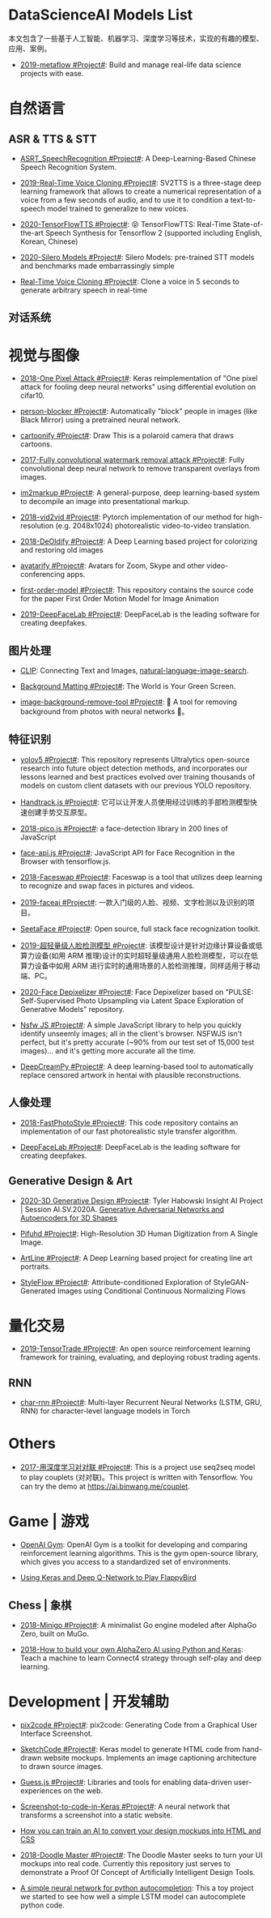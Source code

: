 # DataScienceAI Models List

本文包含了一些基于人工智能、机器学习、深度学习等技术，实现的有趣的模型、应用、案例。

- [2019-metaflow #Project#](https://github.com/Netflix/metaflow): Build and manage real-life data science projects with ease.

# 自然语言

## ASR & TTS & STT

- [ASRT_SpeechRecognition #Project#](https://github.com/nl8590687/ASRT_SpeechRecognition): A Deep-Learning-Based Chinese Speech Recognition System.

- [2019-Real-Time Voice Cloning #Project#](https://github.com/CorentinJ/Real-Time-Voice-Cloning): SV2TTS is a three-stage deep learning framework that allows to create a numerical representation of a voice from a few seconds of audio, and to use it to condition a text-to-speech model trained to generalize to new voices.

- [2020-TensorFlowTTS #Project#](https://github.com/TensorSpeech/TensorFlowTTS): 😝 TensorFlowTTS: Real-Time State-of-the-art Speech Synthesis for Tensorflow 2 (supported including English, Korean, Chinese)

- [2020-Silero Models #Project#](https://github.com/snakers4/silero-models): Silero Models: pre-trained STT models and benchmarks made embarrassingly simple

- [Real-Time Voice Cloning #Project#](https://github.com/CorentinJ/Real-Time-Voice-Cloning): Clone a voice in 5 seconds to generate arbitrary speech in real-time

## 对话系统

# 视觉与图像

- [2018-One Pixel Attack #Project#](https://github.com/Hyperparticle/one-pixel-attack-keras): Keras reimplementation of "One pixel attack for fooling deep neural networks" using differential evolution on cifar10.

- [person-blocker #Project#](https://github.com/minimaxir/person-blocker): Automatically "block" people in images (like Black Mirror) using a pretrained neural network.

- [cartoonify #Project#](https://github.com/danmacnish/cartoonify): Draw This is a polaroid camera that draws cartoons.

- [2017-Fully convolutional watermark removal attack #Project#](https://github.com/marcbelmont/cnn-watermark-removal): Fully convolutional deep neural network to remove transparent overlays from images.

- [im2markup #Project#](https://github.com/harvardnlp/im2markup): A general-purpose, deep learning-based system to decompile an image into presentational markup.

- [2018-vid2vid #Project#](https://github.com/NVIDIA/vid2vid): Pytorch implementation of our method for high-resolution (e.g. 2048x1024) photorealistic video-to-video translation.

- [2018-DeOldify #Project#](https://github.com/jantic/DeOldify): A Deep Learning based project for colorizing and restoring old images

- [avatarify #Project#](https://github.com/alievk/avatarify): Avatars for Zoom, Skype and other video-conferencing apps.

- [first-order-model #Project#](https://github.com/AliaksandrSiarohin/first-order-model): This repository contains the source code for the paper First Order Motion Model for Image Animation

- [2019-DeepFaceLab #Project#](https://github.com/iperov/DeepFaceLab): DeepFaceLab is the leading software for creating deepfakes.

## 图片处理

- [CLIP](https://openai.com/blog/clip/): Connecting Text and Images, [natural-language-image-search](https://github.com/haltakov/natural-language-image-search#on-your-machine).

- [Background Matting #Project#](https://github.com/senguptaumd/Background-Matting): The World is Your Green Screen.

- [image-background-remove-tool #Project#](https://github.com/OPHoperHPO/image-background-remove-tool): 🥧 A tool for removing background from photos with neural networks 🥧。

## 特征识别

- [yolov5 #Project#](https://github.com/ultralytics/yolov5): This repository represents Ultralytics open-source research into future object detection methods, and incorporates our lessons learned and best practices evolved over training thousands of models on custom client datasets with our previous YOLO repository.

- [Handtrack.js #Project#](https://victordibia.github.io/handtrack.js/#/): 它可以让开发人员使用经过训练的手部检测模型快速创建手势交互原型。

- [2018-pico.js #Project#](https://github.com/tehnokv/picojs): a face-detection library in 200 lines of JavaScript

- [face-api.js #Project#](): JavaScript API for Face Recognition in the Browser with tensorflow.js.

- [2018-Faceswap #Project#](https://github.com/deepfakes/faceswap): Faceswap is a tool that utilizes deep learning to recognize and swap faces in pictures and videos.

- [2019-faceai #Project#](https://github.com/vipstone/faceai): 一款入门级的人脸、视频、文字检测以及识别的项目。

- [SeetaFace #Project#](https://github.com/seetafaceengine/SeetaFace2): Open source, full stack face recognization toolkit.

- [2019-超轻量级人脸检测模型 #Project#](https://github.com/Linzaer/Ultra-Light-Fast-Generic-Face-Detector-1MB): 该模型设计是针对边缘计算设备或低算力设备(如用 ARM 推理)设计的实时超轻量级通用人脸检测模型，可以在低算力设备中如用 ARM 进行实时的通用场景的人脸检测推理，同样适用于移动端、PC。

- [2020-Face Depixelizer #Project#](https://github.com/tg-bomze/Face-Depixelizer): Face Depixelizer based on "PULSE: Self-Supervised Photo Upsampling via Latent Space Exploration of Generative Models" repository.

- [Nsfw JS #Project#](https://github.com/infinitered/nsfwjs): A simple JavaScript library to help you quickly identify unseemly images; all in the client's browser. NSFWJS isn't perfect, but it's pretty accurate (~90% from our test set of 15,000 test images)... and it's getting more accurate all the time.

- [DeepCreamPy #Project#](https://github.com/deeppomf/DeepCreamPy): A deep learning-based tool to automatically replace censored artwork in hentai with plausible reconstructions.

## 人像处理

- [2018-FastPhotoStyle #Project#](https://github.com/NVIDIA/FastPhotoStyle): This code repository contains an implementation of our fast photorealistic style transfer algorithm.

- [DeepFaceLab #Project#](https://github.com/iperov/DeepFaceLab): DeepFaceLab is the leading software for creating deepfakes.

## Generative Design & Art

- [2020-3D Generative Design #Project#](https://github.com/starstorms9/shape): Tyler Habowski Insight AI Project | Session AI.SV.2020A. [Generative Adversarial Networks and Autoencoders for 3D Shapes](https://github.com/marian42/shapegan)

- [Pifuhd #Project#](https://github.com/facebookresearch/pifuhd): High-Resolution 3D Human Digitization from A Single Image.

- [ArtLine #Project#](https://github.com/vijishmadhavan/ArtLine): A Deep Learning based project for creating line art portraits.

- [StyleFlow #Project#](https://github.com/RameenAbdal/StyleFlow): Attribute-conditioned Exploration of StyleGAN-Generated Images using Conditional Continuous Normalizing Flows

# 量化交易

- [2019-TensorTrade #Project#](https://github.com/notadamking/tensortrade): An open source reinforcement learning framework for training, evaluating, and deploying robust trading agents.

## RNN

- [char-rnn #Project#](https://github.com/karpathy/char-rnn): Multi-layer Recurrent Neural Networks (LSTM, GRU, RNN) for character-level language models in Torch

# Others

- [2017-用深度学习对对联 #Project#](https://github.com/wb14123/seq2seq-couplet): This is a project use seq2seq model to play couplets (对对联)。This project is written with Tensorflow. You can try the demo at https://ai.binwang.me/couplet.

# Game | 游戏

- [OpenAI Gym](https://github.com/openai/gym): OpenAI Gym is a toolkit for developing and comparing reinforcement learning algorithms. This is the gym open-source library, which gives you access to a standardized set of environments.

- [Using Keras and Deep Q-Network to Play FlappyBird](https://yanpanlau.github.io/2016/07/10/FlappyBird-Keras.html)

## Chess | 象棋

- [2018-Minigo #Project#](https://github.com/tensorflow/minigo): A minimalist Go engine modeled after AlphaGo Zero, built on MuGo.

- [2018-How to build your own AlphaZero AI using Python and Keras](https://parg.co/UiX): Teach a machine to learn Connect4 strategy through self-play and deep learning.

# Development | 开发辅助

- [pix2code #Project#](https://github.com/tonybeltramelli/pix2code): pix2code: Generating Code from a Graphical User Interface Screenshot.

- [SketchCode #Project#](https://github.com/ashnkumar/sketch-code): Keras model to generate HTML code from hand-drawn website mockups. Implements an image captioning architecture to drawn source images.

- [Guess.js #Project#](https://github.com/guess-js/guess): Libraries and tools for enabling data-driven user-experiences on the web.

- [Screenshot-to-code-in-Keras #Project#](https://github.com/emilwallner/Screenshot-to-code-in-Keras): A neural network that transforms a screenshot into a static website.

- [How you can train an AI to convert your design mockups into HTML and CSS](https://parg.co/UXR)

- [2018-Doodle Master #Project#](https://github.com/karanchahal/DoodleMaster): The Doodle Master seeks to turn your UI mockups into real code. Currently this repository just serves to demonstrate a Proof Of Concept of Artificially Intelligent Design Tools.

- [A simple neural network for python autocompletion](https://github.com/vpj/python_autocomplete): This a toy project we started to see how well a simple LSTM model can autocomplete python code.
